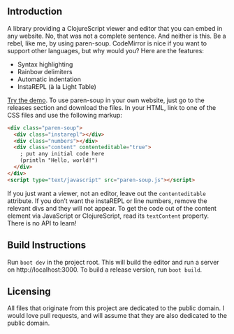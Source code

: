 ## Introduction

A library providing a ClojureScript viewer and editor that you can embed in any website. No, that was not a complete sentence. And neither is this. Be a rebel, like me, by using paren-soup. CodeMirror is nice if you want to support other languages, but why would you? Here are the features:

* Syntax highlighting
* Rainbow delimiters
* Automatic indentation
* InstaREPL (à la Light Table)

[Try the demo](http://oakes.github.io/paren-soup). To use paren-soup in your own website, just go to the releases section and download the files. In your HTML, link to one of the CSS files and use the following markup:
```html
<div class="paren-soup">
  <div class="instarepl"></div>
  <div class="numbers"></div>
  <div class="content" contenteditable="true">
    ; put any initial code here
    (println "Hello, world!")
  </div>
</div>
<script type="text/javascript" src="paren-soup.js"></script>
```
If you just want a viewer, not an editor, leave out the `contenteditable` attribute. If you don’t want the instaREPL or line numbers, remove the relevant divs and they will not appear. To get the code out of the content element via JavaScript or ClojureScript, read its `textContent` property. There is no API to learn!

## Build Instructions

Run `boot dev` in the project root. This will build the editor and run a server on http://localhost:3000. To build a release version, run `boot build`.

## Licensing

All files that originate from this project are dedicated to the public domain. I would love pull requests, and will assume that they are also dedicated to the public domain.
